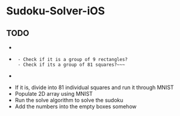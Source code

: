 # Sudoku-Solver-iOS


## TODO
  - ~~~Use vision to detect rectangles~~~
  - ~~~Identify if the rectangles detected is a sudoku puzzle or not
     - Check if it is a group of 9 rectangles?
     - Check if its a group of 81 squares?~~~
  - ~~~Somewhere along the lines we might have to convert the photo to Black and White so MNIST can read it~~~
  - If it is, divide into 81 individual squares and run it through MNIST
  - Populate 2D array using MNIST
  - Run the solve algorithm to solve the sudoku
  - Add the numbers into the empty boxes somehow
